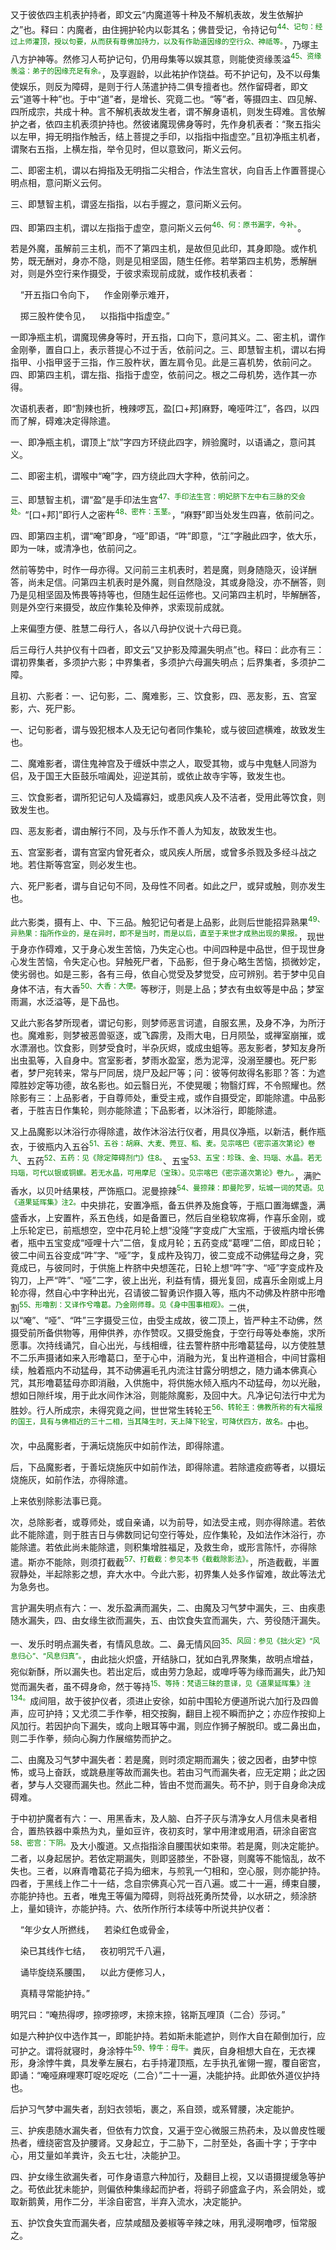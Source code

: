 又于彼依四主机表护持者，即文云“内魔道等十种及不解机表故，发生依解护之”也。释曰：内魔者，由住拥护轮内以彰其名；佛昔受记，令持记句<sup><font color="green">44、记句：经过上师灌顶，授以句要，从而获有尊佛加持力，以及有作助道因缘的空行众、神祗等。</font></sup>，乃塚主八方护神等。然修习人苟护记句，仍用母集等以娱其意，则能使资缘羡溢<sup><font color="green">45、资缘羡溢：弟子的因缘充足有余。</font></sup>，及享遐龄，以此祐护作饶益。苟不护记句，及不以母集使娱乐，则反为障碍，是则于行人荡遣护持二俱专擅者也。然作留碍者，即文云“道等十种”也。于中“道”者，是增长、究竟二也。“等”者，等摄四主、四见解、四所成宗，共成十种。言不解机表故发生者，谓不解身语机，则发生碍难。言依解护之者，依四主机表须护持也。然彼诸魔现佛身等时，先作身机表者：“聚五指尖以左甲，拇无明指作触舌，结上菩提之手印，以指指中指虚空。”且初净瓶主机者，谓聚右五指，上横左指，举令见时，但以意致问，斯义云何。

二、即密主机，谓以右拇指及无明指二尖相合，作法生宫状，向自舌上作置菩提心明点相，意问斯义云何。

三、即慧智主机，谓竖左指指，以右手握之，意问斯义云何。

四、即第四主机，谓以左指指于虚空，意问斯义云何<sup><font color="green">46、何：原书漏字，今补。</font></sup>。

若是外魔，虽解前三主机，而不了第四主机，是故但见此印，其身即隐。或作机势，既无酬对，身亦不隐，则是见相坚固，随生任修。若举第四主机势，悉解酬对，则是外空行来作摄受，于彼求索现前成就，或作枝机表者：

&nbsp;&nbsp;&nbsp;&nbsp;“开五指口令向下，&nbsp;&nbsp;&nbsp;&nbsp;作金刚拳示难开，

&nbsp;&nbsp;&nbsp;&nbsp;掷三股杵使令见，&nbsp;&nbsp;&nbsp;&nbsp;以指指中指虚空。”

一即净瓶主机，谓魔现佛身等时，开五指，口向下，意问其义。二、密主机，谓作金刚拳，置自口上，表示菩提心不过于舌，依前问之。三、即慧智主机，谓以右拇指甲、小指甲竖于三指，作三股杵状，置左肩令见。此是三喜机势，依前问之。四、即第四主机，谓左指、指指于虚空，依前问之。根之二母机势，选作其一亦得。

次语机表者，即“割辣也折，栧辣啰瓦，盈[口+邦]麻野，唵哑吽江”，各四，以四而了解，碍难决定得除遣。

一、即净瓶主机，谓顶上“㰠”字四方环绕此四字，辨验魔时，以语诵之，意问其义。

二、即密主机，谓喉中“唵”字，四方绕此四大字种，依前问之。

三、即慧智主机，谓“盈”是手印法生宫<sup><font color="green">47、手印法生宫：明妃脐下左中右三脉的交会处。</font></sup>“[口+邦]”即行人之密杵<sup><font color="green">48、密杵：玉茎。</font></sup>，“麻野”即当处发生四喜，依前问之。

四、即第四主机，谓“唵”即身，“哑”即语，“吽”即意，“江”字融此四字，依大乐，即为一味，或清净也，依前问之。

然前等势中，时作一母亦得。又问前三主机表时，若是魔，则身随隐灭，设详酬答，尚未足信。问第四主机表时是外魔，则自然隐没，其或身隐没，亦不酬答，则乃是见相坚固及怖畏等持等也，但随生起任运修也。又问第四主机时，毕解酬答，则是外空行来摄受，故应作集轮及伸养，求索现前成就。

上来偏堕方便、胜慧二母行人，各以八母护仪说十六母已竟。

后三母行人共护仪有十四者，即文云“又护影及障漏失明点”也。释曰：此亦有三：谓初界集者，多须护六影；中界集者，多须护六母漏失明点；后界集者，多须护二障。

且初、六影者：一、记句影，二、魔难影，三、饮食影，四、恶友影，五、宫室影，六、死尸影。

一、记句影者，谓与毁犯根本人及无记句者同作集轮，或与彼回遮横难，故致发生也。

二、魔难影者，谓住鬼神宫及于缠妖中祟之人，取受其物，或与中鬼魅人同游为侣，及于国王大臣鼓乐喧阗处，迎逆其前，或依止故寺宇等，致发生也。

三、饮食影者，谓所犯记句人及孀寡妇，或患风疾人及不洁者，受用此等饮食，则致发生也。

四、恶友影者，谓由解行不同，及与乐作不善人为知友，故致发生也。

五、宫室影者，谓有宫室内曾死者众，或风疾人所居，或曾多杀戮及多经斗战之地。若住斯等宫室，则必发生也。

六、死尸影者，谓与自记句不同，及母性不同者。如此之尸，或舁或触，则亦发生也。

此六影类，摄有上、中、下三品。触犯记句者是上品影，此则后世能招异熟果<sup><font color="green">49、异熟果：指所作业的，是在异时，即不是当时，而是以后，直至于来世才成熟出现的果报。</font></sup>，现世于身亦作碍难，又于身心发生苦恼，乃失定心也。中间四种是中品世，但于现世身心发生苦恼，令失定心也。舁触死尸者，下品影，但于身心略生苦恼，损微妙定，使劣弱也。如是三影，各有三母，依自心觉受及梦觉受，应可辨别。若于梦中见自身体不洁，有大香<sup><font color="green">50、大香：大便。</font></sup>等秽汙，则是上品；梦衣有虫蚁等是中品；梦室雨漏，水泛溢等，是下品也。

又此六影各梦所现者，谓记句影，则梦师恶言诃遣，自服玄黑，及身不净，为所汙也。魔难影，则梦被恶兽驱逐，或飞霹雳，及雨大电，日月陨坠，或禅室崩摧，或水漂溺也。饮食影，则梦受食时，半杂灰烬，或成虫蛆等。恶友影者，梦知友身所出虫虱等，入自身中。宫室影者，梦雨水盈室，悉为泥滓，没溺至腰也。死尸影者，梦尸宛转来，常与尸同居，烧尸及起尸等；问：彼等何故得名影耶？答：为遮障胜妙定等功德，故名影也。如云翳日光，不使晃暖；物翳灯辉，不令照耀也。然除影有三：上品影者，于自尊师处，重受主戒，或作自摄受定，即能除遣。中品影者，于胜吉日作集轮，则亦能除遣；下品影者，以沐浴行，即能除遣。

又上品魔影以沐浴行亦得除遣，故作沐浴法行仪者，用具仪净瓶，以新洁，㲲作瓶衣，于彼瓶内入五谷<sup><font color="green">51、五谷：胡麻、大麦、莞豆、稻、麦。见宗喀巴《密宗道次第论》卷九</font></sup>、五药<sup><font color="green">52、五药：见《除定障碍剂门》住8。</font></sup>、五宝<sup><font color="green">53、五宝：珍珠、金、玛瑙、水晶。若无玛瑙，可代以银或铜螺。若无水晶，可用摩尼（宝珠）。见宗喀巴《密宗道次第论》卷九。</font></sup>，满贮香水，以贝叶结果枝，严饰瓶口。泥曼捺辣<sup><font color="green">54、曼捺辣：即曼陀罗，坛城一词的梵语。见《道果延晖集》注2。</font></sup>中央排花，安置净瓶，备五供养及施食等，于瓶口置海螺盏，满盛香水，上安置杵，系五色线，如是备置已，然后自坐稳软席褥，作喜乐金刚，或上乐轮定已，前瓶想空，空中花月轮上想“没隆”字变成广大宝瓶，于彼瓶内增长佛者，瓶中五宝变成“哑哩十六”二倍，复成月轮；五药变成“葛哩”二倍，即成日轮；彼二中间五谷变成“吽”字、“哑”字，复成杵及钩刀，彼二变成不动佛猛母之身，究竟成已，与彼同时，于供施上杵脐中央想莲花，日轮上想“吽”字、“哑”字变成杵及钩刀，上严“吽”、“哑”二字，彼上出光，利益有情，摄光复回，成喜乐金刚或上月轮亦得，然自心中字种出光，召请彼二智勇识作摄入等，瓶内不动佛及杵脐中形噜割<sup><font color="green">55、形噜割：又译作兮噜葛。乃金刚师尊。见《身中围事相观》。</font></sup>二供，以“唵”、“哑”、“吽”三字摄受三位，由受主成故，彼二顶上，皆严种主不动佛，然摄受前所备供物等，用伸供养，亦作赞叹。又摄受施食，于空行母等处奉施，求所愿事。次持线诵咒，自心出光，与线相缠，往去警杵脐中形噜葛猛母，以方使胜慧不二乐声摄诸如来入形噜葛口，至于心中，消融为光，复出杵道相合，中间甘露相续，触着瓶内不动猛母，其不动佛遍毛孔内流注甘露分明想之，随力诵本佛真心咒，其形噜葛猛母亦即消融，入供施中，将供施水倾入瓶内不动猛母，勿以光融，想如日隙纤埃，用于此水间作沐浴，则能除魔影，及回中大。凡净记句法行中尤为胜妙。行人所成宗，未得究竟之间，世世常生转轮王<sup><font color="green">56、转轮王：佛教所称的有大福报的国王，具有与佛相近的三十二相，当其降生时，天上降下轮宝，可降伏四方，故名。</font></sup>中也。

次，中品魔影者，于满坛烧施灰中如前作法，即得除遣。

后，下品魔影者，于善坛烧施灰中如前作法，即得除遣。若除遣疫疬等者，以摄坛烧施灰，如前作法，亦得除遣。

上来依别除影法事已竟。

次，总除影者，或尊师处，或自亲诵，以为前导，如法受主戒，则亦得除遣。若依此不能除遣，则于胜吉日与佛数同记句空行等处，应作集轮，及如法作沐浴行，亦能除遣。若依此尚未能除遣，则积集增胜福足，及救生命，或形言陈忏，亦得除遣。斯亦不能除，则须打截截<sup><font color="green">57、打截截：参见本书《截截除影法》。</font></sup>，所造截截，半置寂静处，半起除影之想，弃大水中。今此六影，初界集人处多作留难，故此等法尤为急务也。

言护漏失明点有六：一、发乐盈满而漏失，二、由魔及习气梦中漏失，三、由疾患随水漏失，四、由女缘生欲而漏失，五、由饮食失宜而漏失，六、劳役随汗漏失。

一、发乐时明点漏失者，有情风息故。二、鼻无情风回<sup><font color="green">35、风回：参见《拙火定》“风息归心”、“风息归真”。</font></sup>，由此拙火炽盛，开结脉口，犹如白乳界聚集，故明点增益，宛似新酥，所以漏失也。若出定后，或由劳力急起，或嘷呼等为缘而漏失，此乃知觉而漏失者，虽不碍身命，然于等持<sup><font color="green">15、等持：梵语三昧的意译，见《道果延晖集》注134。</font></sup>成间阻，故于彼护仪者，须进止安徐，如前中围轮方便道所说六加行及四兽声，应可护持；又尤须二手作拳，相交按胸，翻目上视不瞬而护之；亦应作按抑上风加行。若因护向下漏失，或向上眼耳等中漏，则应作狮子解脱印。或二鼻出血，则二手作拳，频向心胸力作展缩势而护之。

二、由魔及习气梦中漏失者：若是魔，则时须定期而漏失；彼之因者，由梦中惊怖，或马上奋跃，或跳悬崖等故而漏失也。若由习气而漏失者，应无定期；此之因者，梦与人交寝而漏失也。然此二种，皆由不觉而漏失。苟不护，则于自身命决成碍难。

于中初护魔者有六：一、用黑香末，及人脑、白芥子灰与清净女人月信未臭者相合，置热铁器中乘热为丸，量如豆许，夜初亥时，掌中用津或用酒，研涂自密宫<sup><font color="green">58、密宫：下阴。</font></sup>及大小腹道。又点指指涂自腰围状如束带。若是魔，则决定能护。二者，以身起居护。若依定期漏失，则即竖膝坐，不卧寝，则魔等不能恼乱，故不失也。三者，以麻青噜葛花子捣为细末，与煎乳一勺相和，空心服，则亦能护持。四者，于黑线上作二十一结，念自宗佛真心咒一百八遍。或二十一遍，缚束自腰，亦能护持也。五者，唯鬼王等偏为障碍，则将战死勇所焚骨，以水研之，频涂脐上，量如镜许，亦能护持。六、依所作所行本续等中所说共护仪者：

&nbsp;&nbsp;&nbsp;&nbsp;“年少女人所撚线，&nbsp;&nbsp;&nbsp;&nbsp;若染红色或骨金，

&nbsp;&nbsp;&nbsp;&nbsp;染已其线作七结，&nbsp;&nbsp;&nbsp;&nbsp;夜初明咒千八遍，

&nbsp;&nbsp;&nbsp;&nbsp;诵毕旋绕系腰围，&nbsp;&nbsp;&nbsp;&nbsp;以此方便修习人，

&nbsp;&nbsp;&nbsp;&nbsp;真精寻常能护持。”

明咒曰：“唵热得啰，捺啰捺啰，末捺末捺，铭斯瓦哩頂（二合）莎诃。”

如是六种护仪中选作其一，即能护持。若如斯未能遮护，则作大自在颠倒加行，应可护之。谓将就寝时，身涂㹀牛<sup><font color="green">59、㹀牛：母牛。</font></sup>粪灰，自身相想大自在，无衣裸形，身涂悖牛粪，具发拳左展右，右手持灌顶瓶，左手执孔雀翎一握，覆自密宫，即诵：“唵哑麻哩寒叮哫吃哫吃（二合）”二十一遍，决能护持。此即依外道仪护持也。

后护习气梦中漏失者，刮妇衣领垢，裹之，系自颈，或系臂腰，决定能护。

三、护疾患随水漏失者，但依有力饮食，又遍于空心微服三热药未，及以兽皮性暖热者，缠绕密宫及护腰肾。又身起立，于二胁下，二肘至处，各画十字；于字中心，用艾量如羊粪许，灸五七壮，决能护卫。

四、护女缘生欲漏失者，可作身语意六种加行，及翻目上视，又以语摄提缓急等护之。苟依此犹未能护，则偏依种集缘起而护者，将鹞子卵盛盒子内，系会阴处，或取新鹅黄，用作二分，半涂自密宫，半弃入流水，决定能护。

五、护饮食失宜而漏失者，应禁咸醋及姜椒等辛辣之味，用乳浸啊噜啰，恒常服之。
